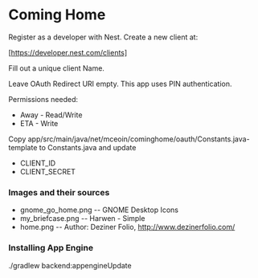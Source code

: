 
# Coming Home

Register as a developer with Nest.  Create a new client at:

[https://developer.nest.com/clients]

Fill out a unique client Name.

Leave OAuth Redirect URI empty.  This app uses PIN authentication.

Permissions needed:

* Away - Read/Write
* ETA - Write

Copy app/src/main/java/net/mceoin/cominghome/oauth/Constants.java-template to Constants.java
and update

* CLIENT_ID
* CLIENT_SECRET

### Images and their sources

* gnome_go_home.png -- GNOME Desktop Icons
* my_briefcase.png -- Harwen - Simple
* home.png -- Author: Deziner Folio, http://www.dezinerfolio.com/

### Installing App Engine

./gradlew backend:appengineUpdate

